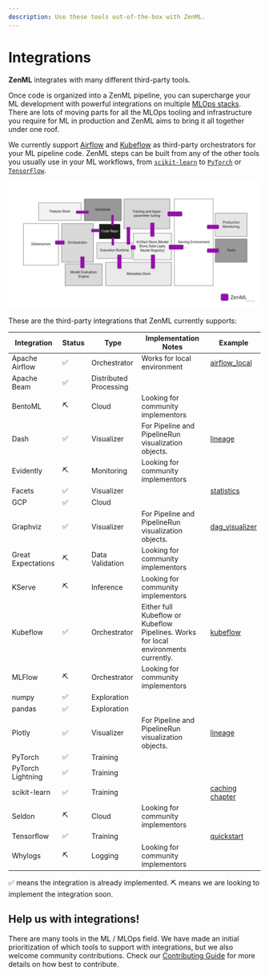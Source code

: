 ```yaml
---
description: Use these tools out-of-the-box with ZenML.
---
```


# Integrations

**ZenML** integrates with many different third-party tools.

Once code is organized into a ZenML pipeline, you can supercharge your ML development with powerful integrations on multiple [MLOps stacks](../introduction/core-concepts.md). There are lots of moving parts for all the MLOps tooling and infrastructure you require for ML in production and ZenML aims to bring it all together under one roof.

We currently support [Airflow](https://airflow.apache.org/) and [Kubeflow](https://www.kubeflow.org/) as third-party orchestrators for your ML pipeline code. ZenML steps can be built from any of the other tools you usually use in your ML workflows, from [`scikit-learn`](https://scikit-learn.org/stable/) to [`PyTorch`](https://pytorch.org/) or [`TensorFlow`](https://www.tensorflow.org/).

![ZenML is the glue](../assets/zenml-is-the-glue.jpeg)

These are the third-party integrations that ZenML currently supports:

| Integration        | Status | Type                   | Implementation Notes                                                                | Example                                                                               |
| ------------------ | ------ | ---------------------- | ----------------------------------------------------------------------------------- | ------------------------------------------------------------------------------------- |
| Apache Airflow     | ✅      | Orchestrator           | Works for local environment                                                         | [airflow_local](https://github.com/zenml-io/zenml/tree/main/examples/airflow_local)   |
| Apache Beam        | ✅      | Distributed Processing |                                                                                     |                                                                                       |
| BentoML            | ⛏      | Cloud                  | Looking for community implementors                                                  |                                                                                       |
| Dash               | ✅      | Visualizer             | For Pipeline and PipelineRun visualization objects.                                 | [lineage](https://github.com/zenml-io/zenml/tree/main/examples/lineage)               |
| Evidently          | ⛏      | Monitoring             | Looking for community implementors                                                  |                                                                                       |
| Facets             | ✅      | Visualizer             |                                                                                     | [statistics](https://github.com/zenml-io/zenml/tree/main/examples/statistics)         |
| GCP                | ✅      | Cloud                  |                                                                                     |                                                                                       |
| Graphviz           | ✅      | Visualizer             | For Pipeline and PipelineRun visualization objects.                                 | [dag_visualizer](https://github.com/zenml-io/zenml/tree/main/examples/dag_visualizer) |
| Great Expectations | ⛏      | Data Validation        | Looking for community implementors                                                  |                                                                                       |
| KServe             | ⛏      | Inference              | Looking for community implementors                                                  |                                                                                       |
| Kubeflow           | ✅      | Orchestrator           | Either full Kubeflow or Kubeflow Pipelines. Works for local environments currently. | [kubeflow](https://github.com/zenml-io/zenml/tree/main/examples/kubeflow)             |
| MLFlow             | ⛏      | Orchestrator           | Looking for community implementors                                                  |                                                                                       |
| numpy              | ✅      | Exploration            |                                                                                     |                                                                                       |
| pandas             | ✅      | Exploration            |                                                                                     |                                                                                       |
| Plotly             | ✅      | Visualizer             | For Pipeline and PipelineRun visualization objects.                                 | [lineage](https://github.com/zenml-io/zenml/tree/main/examples/lineage)               |
| PyTorch            | ✅      | Training               |                                                                                     |                                                                                       |
| PyTorch Lightning  | ✅      | Training               |                                                                                     |                                                                                       |
| scikit-learn       | ✅      | Training               |                                                                                     | [caching chapter](https://docs.zenml.io/guides/functional-api/chapter-4)               |
| Seldon             | ⛏      | Cloud                  | Looking for community implementors                                                  |                                                                                       |
| Tensorflow         | ✅      | Training               |                                                                                     | [quickstart](https://github.com/zenml-io/zenml/tree/main/examples/quickstart)         |
| Whylogs            | ⛏      | Logging                | Looking for community implementors                                                  |                                                                                       |

✅ means the integration is already implemented.
⛏ means we are looking to implement the integration soon.

## Help us with integrations!

There are many tools in the ML / MLOps field. We have made an initial prioritization of which tools to support with integrations, but we also welcome community contributions. Check our [Contributing Guide](CONTRIBUTING.md) for more details on how best to contribute.